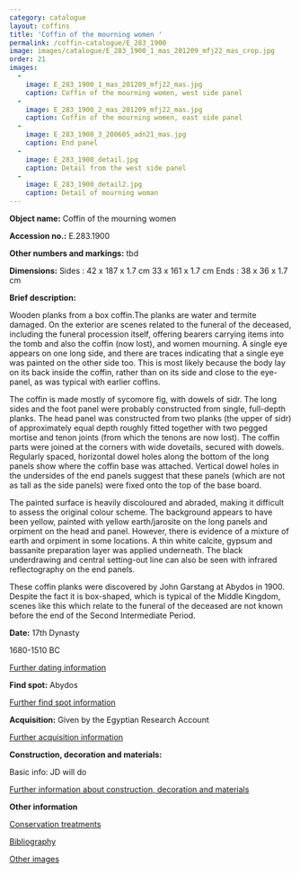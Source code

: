 ```yaml
---
category: catalogue
layout: coffins
title: 'Coffin of the mourning women '
permalink: /coffin-catalogue/E_283_1900
image: images/catalogue/E_283_1900_1_mas_201209_mfj22_mas_crop.jpg
order: 21
images: 
  -
    image: E_283_1900_1_mas_201209_mfj22_mas.jpg
    caption: Coffin of the mourning women, west side panel
  -
    image: E_283_1900_2_mas_201209_mfj22_mas.jpg
    caption: Coffin of the mourning women, east side panel
  -
    image: E_283_1900_3_200605_adn21_mas.jpg
    caption: End panel
  -
    image: E_283_1900_detail.jpg
    caption: Detail from the west side panel
  -
    image: E_283_1900_detail2.jpg
    caption: Detail of mourning woman
---
```


**Object name:** 
Coffin of the mourning women

**Accession no.:** 
E.283.1900

**Other numbers and markings:**
tbd

**Dimensions:** 
Sides : 42 x 187 x 1.7 cm 33 x 161 x 1.7 cm Ends : 38 x 36 x 1.7 cm

**Brief description:** 

Wooden planks from a box coffin.The planks are water and termite damaged. On the exterior are scenes related to the funeral of the deceased, including the funeral procession itself, offering bearers carrying items into the tomb and also the coffin (now lost), and women mourning. A single eye appears on one long side, and there are traces indicating that a single eye was painted on the other side too. This is most likely because the body lay on its back inside the coffin, rather than on its side and close to the eye-panel, as was typical with earlier coffins.

The coffin is made mostly of sycomore fig, with dowels of sidr. The long sides and the foot panel were probably constructed from single, full-depth planks. The head panel was constructed from two planks (the upper of sidr) of approximately equal depth roughly fitted together with two pegged mortise and tenon joints (from which the tenons are now lost). The coffin parts were joined at the corners with wide dovetails, secured with dowels. Regularly spaced, horizontal dowel holes along the bottom of the long panels show where the coffin base was attached. Vertical dowel holes in the undersides of the end panels suggest that these panels (which are not as tall as the side panels) were fixed onto the top of the base board.

The painted surface is heavily discoloured and abraded, making it difficult to assess the original colour scheme. The background appears to have been yellow, painted with yellow earth/jarosite on the long panels and orpiment on the head and panel. However, there is evidence of a mixture of earth and orpiment in some locations. A thin white calcite, gypsum and bassanite preparation layer was applied underneath. The black underdrawing and central setting-out line can also be seen with infrared reflectography on the end panels.

These coffin planks were discovered by John Garstang at Abydos in 1900. Despite the fact it is box-shaped, which is typical of the Middle Kingdom, scenes like this which relate to the funeral of the deceased are not known before the end of the Second Intermediate Period.

**Date:**
17th Dynasty

1680-1510 BC

[Further dating information](/catalogue_extras/E_283_1900_dating)

**Find spot:**
Abydos

[Further find spot information](/catalogue_extras/E_283_1900_findspot)

**Acquisition:**
Given by the Egyptian Research Account 

[Further acquisition information](/catalogue_extras/E_283_1900_acquisition)

**Construction, decoration and materials:**

Basic info: JD will do

[Further information about construction, decoration and materials](/catalogue_extras/E_283_1900_materials)


**Other information**

[Conservation treatments](/catalogue_extras/E_283_1900_conservation)

[Bibliography](/catalogue_extras/E_283_1900_bibliography)

[Other images](/catalogue_extras/E_283_1900_imagesheet)

